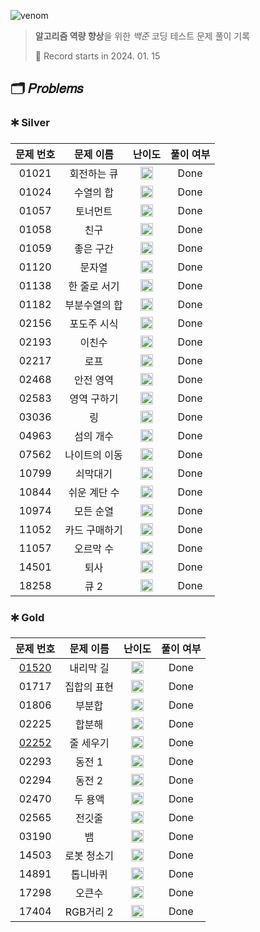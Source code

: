 ![venom](https://capsule-render.vercel.app/api?type=venom&height=160&text=𝑩𝑎𝑒𝑘𝑗𝑜𝑜𝑛%20𝑶𝑛𝑙𝑖𝑛𝑒%20𝑱𝑢𝑑𝑔𝑒&fontSize=70&color=0:4B89DC,100:89B2E9)

> **알고리즘 역량 향상**을 위한 *백준* 코딩 테스트 문제 풀이 기록
>
> 📆 Record starts in 2024. 01. 15

## 🗂️ 𝑃𝑟𝑜𝑏𝑙𝑒𝑚𝑠

### 🞷 Silver

| 문제 번호 |  문제 이름  |                                   난이도                                    | 풀이 여부 |
|:-----:|:-------:|:------------------------------------------------------------------------:|:-----:|
| 01021 | 회전하는 큐  | <img src="https://d2gd6pc034wcta.cloudfront.net/tier/8.svg" width=20 />  | Done  |
| 01024 |  수열의 합  | <img src="https://d2gd6pc034wcta.cloudfront.net/tier/9.svg" width=20 />  | Done  |
| 01057 |  토너먼트   | <img src="https://d2gd6pc034wcta.cloudfront.net/tier/7.svg" width=20 />  | Done  |
| 01058 |   친구    | <img src="https://d2gd6pc034wcta.cloudfront.net/tier/9.svg" width=20 />  | Done  |
| 01059 |  좋은 구간  | <img src="https://d2gd6pc034wcta.cloudfront.net/tier/7.svg" width=20 />  | Done  |
| 01120 |   문자열   | <img src="https://d2gd6pc034wcta.cloudfront.net/tier/7.svg" width=20 />  | Done  |
| 01138 | 한 줄로 서기 | <img src="https://d2gd6pc034wcta.cloudfront.net/tier/9.svg" width=20 />  | Done  |
| 01182 | 부분수열의 합 | <img src="https://d2gd6pc034wcta.cloudfront.net/tier/9.svg" width=20 />  | Done  |
| 02156 | 포도주 시식  | <img src="https://d2gd6pc034wcta.cloudfront.net/tier/10.svg" width=20 /> | Done  |
| 02193 |   이친수   | <img src="https://d2gd6pc034wcta.cloudfront.net/tier/8.svg" width=20 />  | Done  |
| 02217 |   로프    | <img src="https://d2gd6pc034wcta.cloudfront.net/tier/7.svg" width=20 />  | Done  |
| 02468 |  안전 영역  | <img src="https://d2gd6pc034wcta.cloudfront.net/tier/10.svg" width=20 /> | Done  |
| 02583 | 영역 구하기  | <img src="https://d2gd6pc034wcta.cloudfront.net/tier/10.svg" width=20 /> | Done  |
| 03036 |    링    | <img src="https://d2gd6pc034wcta.cloudfront.net/tier/7.svg" width=20 />  | Done  |
| 04963 |  섬의 개수  | <img src="https://d2gd6pc034wcta.cloudfront.net/tier/9.svg" width=20 />  | Done  |
| 07562 | 나이트의 이동 | <img src="https://d2gd6pc034wcta.cloudfront.net/tier/10.svg" width=20 /> | Done  |
| 10799 |  쇠막대기   | <img src="https://d2gd6pc034wcta.cloudfront.net/tier/9.svg" width=20 />  | Done  |
| 10844 | 쉬운 계단 수 | <img src="https://d2gd6pc034wcta.cloudfront.net/tier/10.svg" width=20 /> | Done  |
| 10974 |  모든 순열  | <img src="https://d2gd6pc034wcta.cloudfront.net/tier/8.svg" width=20 />  | Done  |
| 11052 | 카드 구매하기 | <img src="https://d2gd6pc034wcta.cloudfront.net/tier/10.svg" width=20 /> | Done  |
| 11057 |  오르막 수  | <img src="https://d2gd6pc034wcta.cloudfront.net/tier/10.svg" width=20 /> | Done  |
| 14501 |   퇴사    | <img src="https://d2gd6pc034wcta.cloudfront.net/tier/8.svg" width=20 />  | Done  |
| 18258 |   큐 2   | <img src="https://d2gd6pc034wcta.cloudfront.net/tier/7.svg" width=20 />  | Done  |

### 🞷 Gold

|                 문제 번호                  |  문제 이름  |                                   난이도                                    | 풀이 여부 |
|:--------------------------------------:|:-------:|:------------------------------------------------------------------------:|:-----:|
| [01520](https://babyyu0.tistory.com/5) |  내리막 길  | <img src="https://d2gd6pc034wcta.cloudfront.net/tier/13.svg" width=20 /> | Done  |
|                 01717                  | 집합의 표현  | <img src="https://d2gd6pc034wcta.cloudfront.net/tier/11.svg" width=20 /> | Done  |
|                 01806                  |   부분합   | <img src="https://d2gd6pc034wcta.cloudfront.net/tier/12.svg" width=20 /> | Done  |
|                 02225                  |   합분해   | <img src="https://d2gd6pc034wcta.cloudfront.net/tier/11.svg" width=20 /> | Done  |
| [02252](https://babyyu0.tistory.com/3) |  줄 세우기  | <img src="https://d2gd6pc034wcta.cloudfront.net/tier/13.svg" width=20 /> | Done  |
|                 02293                  |  동전 1   | <img src="https://d2gd6pc034wcta.cloudfront.net/tier/11.svg" width=20 /> | Done  |
|                 02294                  |  동전 2   | <img src="https://d2gd6pc034wcta.cloudfront.net/tier/11.svg" width=20 /> | Done  |
|                 02470                  |  두 용액   | <img src="https://d2gd6pc034wcta.cloudfront.net/tier/11.svg" width=20 /> | Done  |
|                 02565                  |   전깃줄   | <img src="https://d2gd6pc034wcta.cloudfront.net/tier/11.svg" width=20 /> | Done  |
|                 03190                  |    뱀    | <img src="https://d2gd6pc034wcta.cloudfront.net/tier/12.svg" width=20 /> | Done  |
|                 14503                  | 로봇 청소기  | <img src="https://d2gd6pc034wcta.cloudfront.net/tier/11.svg" width=20 /> | Done  |
|                 14891                  |  톱니바퀴   | <img src="https://d2gd6pc034wcta.cloudfront.net/tier/11.svg" width=20 /> | Done  |
|                 17298                  |   오큰수   | <img src="https://d2gd6pc034wcta.cloudfront.net/tier/12.svg" width=20 /> | Done  |
|                 17404                  | RGB거리 2 | <img src="https://d2gd6pc034wcta.cloudfront.net/tier/12.svg" width=20 /> | Done  |
